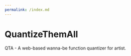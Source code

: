 ```yaml
---
permalink: /index.md
---
```

# QuantizeThemAll
QTA - A web-based wanna-be function quantizer for artist.
